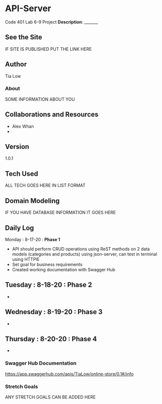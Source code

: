 # API-Server
Code 401 Lab 6-9 Project
**Description**: _______

## See the Site
IF SITE IS PUBLISHED PUT THE LINK HERE

## Author
Tia Low

### About
SOME INFORMATION ABOUT YOU

## Collaborations and Resources
- Alex Whan
- 

## Version
1.0.1

## Tech Used
ALL TECH GOES HERE IN LIST FORMAT

## Domain Modeling
IF YOU HAVE DATABASE INFORMATION IT GOES HERE

## Daily Log
Monday : 8-17-20 : **Phase 1** 
- API should perform CRUD operations using ReST methods on 2 data models (categories and products) using json-server, can test in terminal using HTTPIE
- Set goal for business requirements
- Created working documentation with Swagger Hub

Tuesday : 8-18-20 : **Phase 2** 
- 
- 

Wednesday : 8-19-20 : **Phase 3**
- 
- 

Thursday : 8-20-20 : **Phase 4**
- 
- 

### Swagger Hub Documentation
https://app.swaggerhub.com/apis/TiaLow/online-store/0.1#/info

### Stretch Goals
ANY STRETCH GOALS CAN BE ADDED HERE
